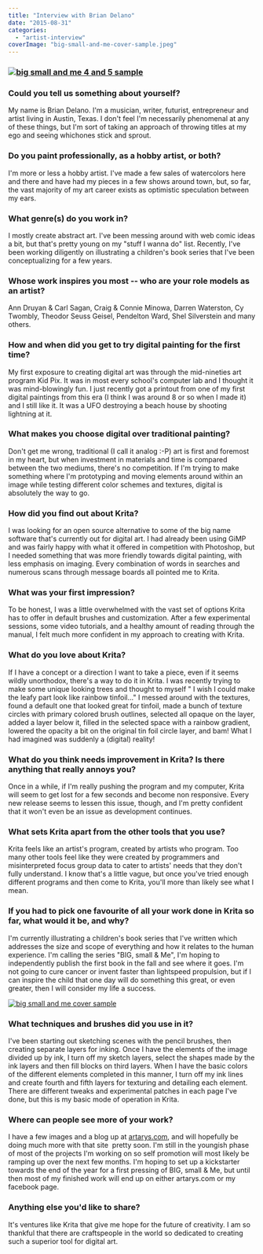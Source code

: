 ```yaml
---
title: "Interview with Brian Delano"
date: "2015-08-31"
categories: 
  - "artist-interview"
coverImage: "big-small-and-me-cover-sample.jpeg"
---
```


### [![big small and me 4 and 5 sample](/images/posts/2015/big-small-and-me-4-and-5-sample.jpeg)](https://krita.org/wp-content/uploads/2015/08/big-small-and-me-4-and-5-sample.jpeg)

### Could you tell us something about yourself?

My name is Brian Delano. I'm a musician, writer, futurist, entrepreneur and artist living in Austin, Texas. I don't feel I'm necessarily phenomenal at any of these things, but I'm sort of taking an approach of throwing titles at my ego and seeing whichones stick and sprout.

### Do you paint professionally, as a hobby artist, or both?

I'm more or less a hobby artist. I've made a few sales of watercolors here and there and have had my pieces in a few shows around town, but, so far, the vast majority of my art career exists as optimistic speculation between my ears.

### What genre(s) do you work in?

I mostly create abstract art. I've been messing around with web comic ideas a bit, but that's pretty young on my "stuff I wanna do" list. Recently, I've been working diligently on illustrating a children's book series that I've been conceptualizing for a few years.

### Whose work inspires you most -- who are your role models as an artist?

Ann Druyan & Carl Sagan, Craig & Connie Minowa, Darren Waterston, Cy Twombly, Theodor Seuss Geisel, Pendelton Ward, Shel Silverstein and many others.

### How and when did you get to try digital painting for the first time?

My first exposure to creating digital art was through the mid-nineties art program Kid Pix. It was in most every school's computer lab and I thought it was mind-blowingly fun. I just recently got a printout from one of my first digital paintings from this era (I think I was around 8 or so when I made it) and I still like it. It was a UFO destroying a beach house by shooting lightning at it.

### What makes you choose digital over traditional painting?

Don't get me wrong, traditional (I call it analog :-P) art is first and foremost in my heart, but when investment in materials and time is compared between the two mediums, there's no competition. If I'm trying to make something where I'm prototyping and moving elements around within an image while testing different color schemes and textures, digital is absolutely the way to go.

### How did you find out about Krita?

I was looking for an open source alternative to some of the big name software that's currently out for digital art. I had already been using GiMP and was fairly happy with what it offered in competition with Photoshop, but I needed something that was more friendly towards digital painting, with less emphasis on imaging. Every combination of words in searches and numerous scans through message boards all pointed me to Krita.

### What was your first impression?

To be honest, I was a little overwhelmed with the vast set of options Krita has to offer in default brushes and customization. After a few experimental sessions, some video tutorials, and a healthy amount of reading through the manual, I felt much more confident in my approach to creating with Krita.

### What do you love about Krita?

If I have a concept or a direction I want to take a piece, even if it seems wildly unorthodox, there's a way to do it in Krita. I was recently trying to make some unique looking trees and thought to myself " I wish I could make the leafy part look like rainbow tinfoil..." I messed around with the textures, found a default one that looked great for tinfoil, made a bunch of texture circles with primary colored brush outlines, selected all opaque on the layer, added a layer below it, filled in the selected space with a rainbow gradient, lowered the opacity a bit on the original tin foil circle layer, and bam! What I had imagined was suddenly a (digital) reality!

### What do you think needs improvement in Krita? Is there anything that really annoys you?

Once in a while, if I'm really pushing the program and my computer, Krita will seem to get lost for a few seconds and become non responsive. Every new release seems to lessen this issue, though, and I'm pretty confident that it won't even be an issue as development continues.

### What sets Krita apart from the other tools that you use?

Krita feels like an artist's program, created by artists who program. Too many other tools feel like they were created by programmers and misinterpreted focus group data to cater to artists' needs that they don't fully understand. I know that's a little vague, but once you've tried enough different programs and then come to Krita, you'll more than likely see what I mean.

### If you had to pick one favourite of all your work done in Krita so far, what would it be, and why?

I'm currently illustrating a children's book series that I've written which addresses the size and scope of everything and how it relates to the human experience. I'm calling the series "BIG, small & Me", I'm hoping to independently publish the first book in the fall and see where it goes. I'm not going to cure cancer or invent faster than lightspeed propulsion, but if I can inspire the child that one day will do something this great, or even greater, then I will consider my life a success.

[![big small and me cover sample](/images/posts/2015/big-small-and-me-cover-sample.jpeg)](https://krita.org/wp-content/uploads/2015/08/big-small-and-me-cover-sample.jpeg)

### What techniques and brushes did you use in it?

I've been starting out sketching scenes with the pencil brushes, then creating separate layers for inking. Once I have the elements of the image divided up by ink, I turn off my sketch layers, select the shapes made by the ink layers and then fill blocks on third layers. When I have the basic colors of the different elements completed in this manner, I turn off my ink lines and create fourth and fifth layers for texturing and detailing each element. There are different tweaks and experimental patches in each page I've done, but this is my basic mode of operation in Krita.

### Where can people see more of your work?

I have a few images and a blog up at [artarys.com](http://artarys.com "artarys.com"), and will hopefully be doing much more with that site  pretty soon. I'm still in the youngish phase of most of the projects I'm working on so self promotion will most likely be ramping up over the next few months. I'm hoping to set up a kickstarter towards the end of the year for a first pressing of BIG, small & Me, but until then most of my finished work will end up on either artarys.com or my facebook page.

### Anything else you'd like to share?

It's ventures like Krita that give me hope for the future of creativity. I am so thankful that there are craftspeople in the world so dedicated to creating such a superior tool for digital art.
